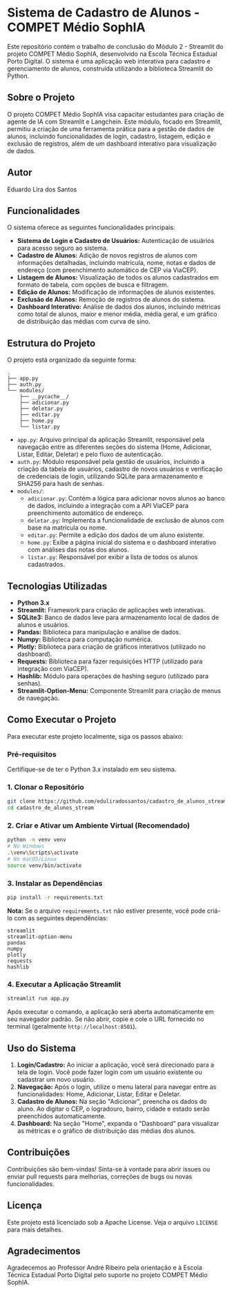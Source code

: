 # Sistema de Cadastro de Alunos - COMPET Médio SophIA

Este repositório contém o trabalho de conclusão do Módulo 2 - Streamlit do projeto COMPET Médio SophIA, desenvolvido na Escola Técnica Estadual Porto Digital. O sistema é uma aplicação web interativa para cadastro e gerenciamento de alunos, construída utilizando a biblioteca Streamlit do Python.

## Sobre o Projeto

O projeto COMPET Médio SophIA visa capacitar estudantes para criação de agente de IA com Streamlit e Langchein. Este módulo, focado em Streamlit, permitiu a criação de uma ferramenta prática para a gestão de dados de alunos, incluindo funcionalidades de login, cadastro, listagem, edição e exclusão de registros, além de um dashboard interativo para visualização de dados.

## Autor

Eduardo Lira dos Santos

## Funcionalidades

O sistema oferece as seguintes funcionalidades principais:

*   **Sistema de Login e Cadastro de Usuários:** Autenticação de usuários para acesso seguro ao sistema.
*   **Cadastro de Alunos:** Adição de novos registros de alunos com informações detalhadas, incluindo matrícula, nome, notas e dados de endereço (com preenchimento automático de CEP via ViaCEP).
*   **Listagem de Alunos:** Visualização de todos os alunos cadastrados em formato de tabela, com opções de busca e filtragem.
*   **Edição de Alunos:** Modificação de informações de alunos existentes.
*   **Exclusão de Alunos:** Remoção de registros de alunos do sistema.
*   **Dashboard Interativo:** Análise de dados dos alunos, incluindo métricas como total de alunos, maior e menor média, média geral, e um gráfico de distribuição das médias com curva de sino.

## Estrutura do Projeto

O projeto está organizado da seguinte forma:

```
.
├── app.py
├── auth.py
└── modules/
    ├── __pycache__/
    ├── adicionar.py
    ├── deletar.py
    ├── editar.py
    ├── home.py
    └── listar.py
```

*   `app.py`: Arquivo principal da aplicação Streamlit, responsável pela navegação entre as diferentes seções do sistema (Home, Adicionar, Listar, Editar, Deletar) e pelo fluxo de autenticação.
*   `auth.py`: Módulo responsável pela gestão de usuários, incluindo a criação da tabela de usuários, cadastro de novos usuários e verificação de credenciais de login, utilizando SQLite para armazenamento e SHA256 para hash de senhas.
*   `modules/`:
    *   `adicionar.py`: Contém a lógica para adicionar novos alunos ao banco de dados, incluindo a integração com a API ViaCEP para preenchimento automático de endereço.
    *   `deletar.py`: Implementa a funcionalidade de exclusão de alunos com base na matrícula ou nome.
    *   `editar.py`: Permite a edição dos dados de um aluno existente.
    *   `home.py`: Exibe a página inicial do sistema e o dashboard interativo com análises das notas dos alunos.
    *   `listar.py`: Responsável por exibir a lista de todos os alunos cadastrados.

## Tecnologias Utilizadas

*   **Python 3.x**
*   **Streamlit:** Framework para criação de aplicações web interativas.
*   **SQLite3:** Banco de dados leve para armazenamento local de dados de alunos e usuários.
*   **Pandas:** Biblioteca para manipulação e análise de dados.
*   **Numpy:** Biblioteca para computação numérica.
*   **Plotly:** Biblioteca para criação de gráficos interativos (utilizado no dashboard).
*   **Requests:** Biblioteca para fazer requisições HTTP (utilizado para integração com ViaCEP).
*   **Hashlib:** Módulo para operações de hashing seguro (utilizado para senhas).
*   **Streamlit-Option-Menu:** Componente Streamlit para criação de menus de navegação.

## Como Executar o Projeto

Para executar este projeto localmente, siga os passos abaixo:

### Pré-requisitos

Certifique-se de ter o Python 3.x instalado em seu sistema.

### 1. Clonar o Repositório

```bash
git clone https://github.com/eduliradossantos/cadastro_de_alunos_streamlit.git
cd cadastro_de_alunos_stream
```

### 2. Criar e Ativar um Ambiente Virtual (Recomendado)

```bash
python -m venv venv
# No Windows
.\venv\Scripts\activate
# No macOS/Linux
source venv/bin/activate
```

### 3. Instalar as Dependências

```bash
pip install -r requirements.txt
```

**Nota:** Se o arquivo `requirements.txt` não estiver presente, você pode criá-lo com as seguintes dependências:

```
streamlit
streamlit-option-menu
pandas
numpy
plotly
requests
hashlib
```

### 4. Executar a Aplicação Streamlit

```bash
streamlit run app.py
```

Após executar o comando, a aplicação será aberta automaticamente em seu navegador padrão. Se não abrir, copie e cole o URL fornecido no terminal (geralmente `http://localhost:8501`).

## Uso do Sistema

1.  **Login/Cadastro:** Ao iniciar a aplicação, você será direcionado para a tela de login. Você pode fazer login com um usuário existente ou cadastrar um novo usuário.
2.  **Navegação:** Após o login, utilize o menu lateral para navegar entre as funcionalidades: Home, Adicionar, Listar, Editar e Deletar.
3.  **Cadastro de Alunos:** Na seção "Adicionar", preencha os dados do aluno. Ao digitar o CEP, o logradouro, bairro, cidade e estado serão preenchidos automaticamente.
4.  **Dashboard:** Na seção "Home", expanda o "Dashboard" para visualizar as métricas e o gráfico de distribuição das médias dos alunos.

## Contribuições

Contribuições são bem-vindas! Sinta-se à vontade para abrir issues ou enviar pull requests para melhorias, correções de bugs ou novas funcionalidades.

## Licença

Este projeto está licenciado sob a Apache License. Veja o arquivo `LICENSE` para mais detalhes.

## Agradecimentos

Agradecemos ao Professor André Ribeiro pela orientação e à Escola Técnica Estadual Porto Digital pelo suporte no projeto COMPET Médio SophIA.


